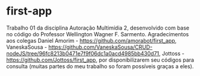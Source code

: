# first-app
Trabalho 01 da disciplina Autoração Multimídia 2, desenvolvido com base no código do Professor Wellington Wagner F. Sarmento. Agradecimentos aos colegas Daniel Amorim - https://github.com/amorabot/first_app, VaneskaSousa - https://github.com/VaneskaSousa/CRUD-nodeJS/tree/96fc8213b0471e7f9f06dc1a0acd4985bb430d71, Jottoss - https://github.com/Jottoss/first_app, por disponibilizarem seu códigos para consulta (muitas partes do meu trabalho so foram possíveis graças a eles).